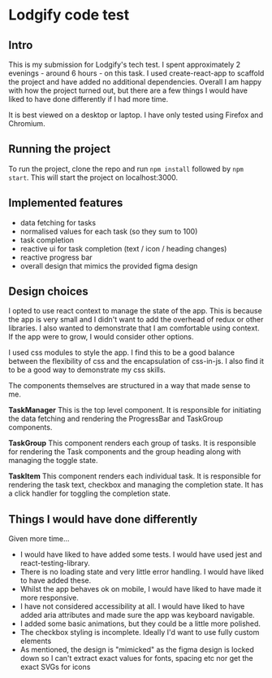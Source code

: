 # Lodgify code test

## Intro

This is my submission for Lodgify's tech test. I spent approximately 2 evenings - around 6 hours - on this task. I used create-react-app to scaffold the project and have added no additional dependencies. Overall I am happy with how the project turned out, but there are a few things I would have liked to have done differently if I had more time.

It is best viewed on a desktop or laptop. I have only tested using Firefox and Chromium.

## Running the project

To run the project, clone the repo and run `npm install` followed by `npm start`. This will start the project on localhost:3000.

## Implemented features

- data fetching for tasks
- normalised values for each task (so they sum to 100)
- task completion
- reactive ui for task completion (text / icon / heading changes)
- reactive progress bar
- overall design that mimics the provided figma design

## Design choices

I opted to use react context to manage the state of the app. This is because the app is very small and I didn't want to add the overhead of redux or other libraries. I also wanted to demonstrate that I am comfortable using context. If the app were to grow, I would consider other options.

I used css modules to style the app. I find this to be a good balance between the flexibility of css and the encapsulation of css-in-js. I also find it to be a good way to demonstrate my css skills.

The components themselves are structured in a way that made sense to me.

**TaskManager**
This is the top level component. It is responsible for initiating the data fetching and rendering the ProgressBar and TaskGroup components. 

**TaskGroup**
This component renders each group of tasks. It is responsible for rendering the Task components and the group heading along with managing the toggle state. 

**TaskItem**
This component renders each individual task. It is responsible for rendering the task text, checkbox and managing the completion state. It has a click handler for toggling the completion state.

## Things I would have done differently

Given more time...

- I would have liked to have added some tests. I would have used jest and react-testing-library.
- There is no loading state and very little error handling. I would have liked to have added these.
- Whilst the app behaves ok on mobile, I would have liked to have made it more responsive.
- I have not considered accessibility at all. I would have liked to have added aria attributes and made sure the app was keyboard navigable.
- I added some basic animations, but they could be a little more polished.
- The checkbox styling is incomplete. Ideally I'd want to use fully custom elements
- As mentioned, the design is "mimicked" as the figma design is locked down so I can't extract exact values for fonts, spacing etc nor get the exact SVGs for icons
